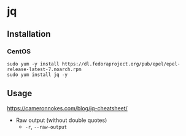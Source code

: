 # jq

## Installation
### CentOS

```
sudo yum -y install https://dl.fedoraproject.org/pub/epel/epel-release-latest-7.noarch.rpm
sudo yum install jq -y
```

## Usage

<https://cameronnokes.com/blog/jq-cheatsheet/>

- Raw output (without double quotes)
	- `-r`, `--raw-output`
